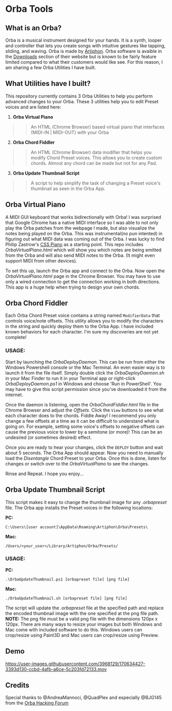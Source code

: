# Orba Tools

## What is an Orba?
Orba is a musical instrument designed for your hands. It is a synth, looper and controller that lets you create songs with intuitive gestures like tapping, sliding, and waving.
Orba is made by [Artiphon](https://artiphon.com/pages/orba-by-artiphon).
Orba software is avaible in the [Downloads](https://artiphon.com/pages/downloads) section of their website but is known to be fairly feature limited compared to what their customers would like see. For this reason, I am sharing a few Orba Utilities I have built.

## What Utilities have I built?
This repository currently contains 3 Orba Utilities to help you perform advanced changes to your Orba. These 3 utilities help you to edit Preset voices and are listed here:

1. **Orba Virtual Piano**
>> An HTML (Chrome Browser) based virtual piano that interfaces (MIDI-IN | MIDI-OUT) with your Orba
2. **Orba Chord Fiddler**
>> An HTML (Chrome Browser) data modifier that helps you modify Chord Preset voices. This allows you to create custom chords. Almost any chord can be made but not for any Pad.
3. **Orba Update Thumbnail Script**
>> A script to help simplify the task of changing a Preset voice's thumbnail as seen in the Orba App.

## Orba Virtual Piano
A MIDI GUI keyboard that works bidirectionally with Orba! I was surprised that Google Chrome has a native MIDI interface so I was able to not only play the Orba patches from the webpage I made, but also visualize the notes being played on the Orba. This was instrumental(no pun intented) in figuring out what MIDI data was coming out of the Orba.
I was lucky to find Philip Zastrow's [CSS Piano](https://codepen.io/zastrow/pen/kxdYdk) as a starting point. This repo includes *OrbaVirtualPiano.html* which will show you which notes are being emitted from the Orba and will also send MIDI notes to the Orba. (It might even support MIDI from other devices).

To set this up, launch the Orba app and connect to the Orba. Now open the *OrbaVirtualPiano.html* page in the Chrome Browser. You may have to use only a wired connection to get the connection working in both directions. This app is a huge help when trying to design your own chords.

## Orba Chord Fiddler
Each Orba Chord Preset voice contains a string named `ModifierData` that controls voice/note offsets. This utility allows you to modify the characters in the string and quickly deploy them to the Orba App. I have included known behaviors for each character. I'm sure my discoveries are not yet complete!
### USAGE:
Start by launching the *OrbaDeployDaemon*. This can be run from either the Windows Powershell console or the Mac Terminal. An even easier way is to launch it from the file itself. Simply double click the *OrbaDeployDaemon.sh* in your Mac Finder to run it in your Terminal app or right-click *OrbaDeployDaemon.ps1* in Windows and choose 'Run in PowerShell'. You may have to give this script permission since you've downloaded it from the internet.

Once the daemon is listening, open the *OrbaChordFiddler.html* file in the Chrome Browser and adjust the *Offsets*. Click the `View` buttons to see what each character does to the chords. Fiddle Away! I recommend you only change a few offsets at a time as it can be difficult to understand what is going on. For example, setting some voice's offsets to negative offsets can cause the previous voice to lower by a semitone (or more)! This can be an undesired (or sometimes desired) effect.

Once you are ready to hear your changes, click the `DEPLOY` button and wait about 5 seconds. The Orba App should appear. Now you need to manually load the *Disentangle* Chord Preset to your Orba. Once this is done, listen for changes or switch over to the *OrbaVirtualPiano* to see the changes.

Rinse and Repeat. I hope you enjoy...

## Orba Update Thumbnail Script
This script makes it easy to change the thumbnail image for any *.orbapreset* file. The Orba app installs the Preset voices in the following locations:

**PC:**
```
C:\Users\[user account]\AppData\Roaming\Artiphon\Orba\Presets\
```
**Mac:**
```
/Users/<your_user>/Library/Artiphon/Orba/Presets/
```

### USAGE:
**PC:**
```
.\OrbaUpdateThumbnail.ps1 [orbapreset file] [png file]
```
**Mac:**
```
./OrbaUpdateThumbnail.sh [orbapreset file] [png file]
```
The script will update the *.orbapreset* file at the specified path and replace the encoded thumbnail image with the one specified at the png file path. **NOTE:** The png file must be a valid png file with the dimensions 120px x 120px. There are many ways to resize your images but both Windows and Mac come with included software to do this. Windows users can crop/resize using Paint3D and Mac users can crop/resize using Preview.

## Demo

https://user-images.githubusercontent.com/3968129/170634427-3393d130-ccbd-4afb-a6ce-5c203fd72133.mov

## Credits
Special thanks to @AndreaMannoci, @QuadPlex and especially @BJG145 from the [Orba Hacking Forum](https://artiphon.freshdesk.com/support/discussions/topics/44001013185)
